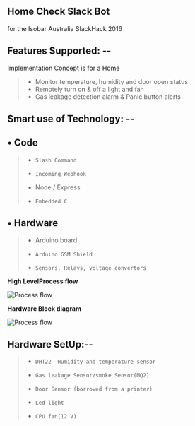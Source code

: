 <b> Home Check Slack Bot </b>
-------------
for the Isobar Australia SlackHack 2016


Features Supported: --
-------------
Implementation Concept is for a Home

> - Monitor temperature, humidity and door open status
> - Remotely turn on & off a light and fan
> - Gas leakage detection alarm & Panic button alerts

Smart use of Technology: --
-------------
•	Code
-------------
> - 	Slash Command
> - 	Incoming Webhook
> - Node / Express
> - 	Embedded C

•	Hardware 
-------------
> - Arduino board
> - 	Arduino GSM Shield
> - 	Sensors, Relays, voltage convertors



<b>High LevelProcess flow </b>


![Process flow](https://cloud.githubusercontent.com/assets/5301598/19955905/423c6f6c-a1da-11e6-9064-325f91437731.png)


<b> Hardware Block diagram</b>

![Process flow](https://cloud.githubusercontent.com/assets/5301598/19955907/44d96a68-a1da-11e6-8a93-520f6252f0e5.png)

Hardware SetUp:--
-------------

> - 	DHT22  Humidity and temperature sensor
> - 	Gas leakage Sensor/smoke Sensor(MQ2)
> - 	Door Sensor (borrowed from a printer)
> - 	Led light
> - 	CPU fan(12 V) 
